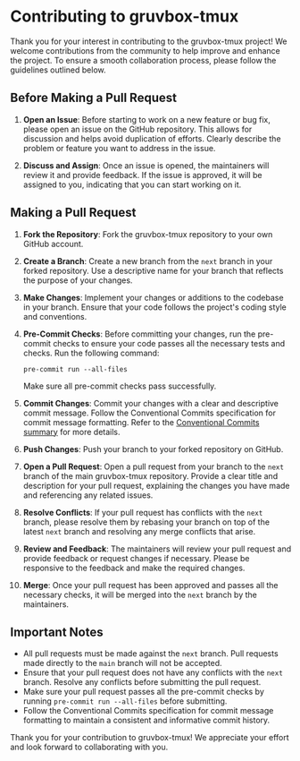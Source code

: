 # Contributing to gruvbox-tmux

Thank you for your interest in contributing to the gruvbox-tmux project! We welcome contributions from the community to help improve and enhance the project. To ensure a smooth collaboration process, please follow the guidelines outlined below.

## Before Making a Pull Request

1. **Open an Issue**: Before starting to work on a new feature or bug fix, please open an issue on the GitHub repository. This allows for discussion and helps avoid duplication of efforts. Clearly describe the problem or feature you want to address in the issue.

2. **Discuss and Assign**: Once an issue is opened, the maintainers will review it and provide feedback. If the issue is approved, it will be assigned to you, indicating that you can start working on it.

## Making a Pull Request

1. **Fork the Repository**: Fork the gruvbox-tmux repository to your own GitHub account.

2. **Create a Branch**: Create a new branch from the `next` branch in your forked repository. Use a descriptive name for your branch that reflects the purpose of your changes.

3. **Make Changes**: Implement your changes or additions to the codebase in your branch. Ensure that your code follows the project's coding style and conventions.

4. **Pre-Commit Checks**: Before committing your changes, run the pre-commit checks to ensure your code passes all the necessary tests and checks. Run the following command:
   ```
   pre-commit run --all-files
   ```
   Make sure all pre-commit checks pass successfully.

5. **Commit Changes**: Commit your changes with a clear and descriptive commit message. Follow the Conventional Commits specification for commit message formatting. Refer to the [Conventional Commits summary](https://www.conventionalcommits.org/en/v1.0.0/#summary) for more details.

6. **Push Changes**: Push your branch to your forked repository on GitHub.

7. **Open a Pull Request**: Open a pull request from your branch to the `next` branch of the main gruvbox-tmux repository. Provide a clear title and description for your pull request, explaining the changes you have made and referencing any related issues.

8. **Resolve Conflicts**: If your pull request has conflicts with the `next` branch, please resolve them by rebasing your branch on top of the latest `next` branch and resolving any merge conflicts that arise.

9. **Review and Feedback**: The maintainers will review your pull request and provide feedback or request changes if necessary. Please be responsive to the feedback and make the required changes.

10. **Merge**: Once your pull request has been approved and passes all the necessary checks, it will be merged into the `next` branch by the maintainers.

## Important Notes

- All pull requests must be made against the `next` branch. Pull requests made directly to the `main` branch will not be accepted.
- Ensure that your pull request does not have any conflicts with the `next` branch. Resolve any conflicts before submitting the pull request.
- Make sure your pull request passes all the pre-commit checks by running `pre-commit run --all-files` before submitting.
- Follow the Conventional Commits specification for commit message formatting to maintain a consistent and informative commit history.

Thank you for your contribution to gruvbox-tmux! We appreciate your effort and look forward to collaborating with you.
